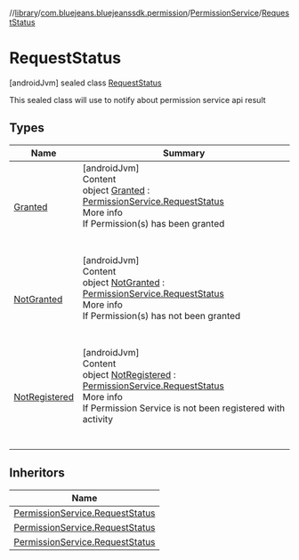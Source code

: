 //[library](../../../../index.md)/[com.bluejeans.bluejeanssdk.permission](../../index.md)/[PermissionService](../index.md)/[RequestStatus](index.md)



# RequestStatus  
 [androidJvm] sealed class [RequestStatus](index.md)

This sealed class will use to notify about permission service api result

   


## Types  
  
|  Name |  Summary | 
|---|---|
| <a name="com.bluejeans.bluejeanssdk.permission/PermissionService.RequestStatus.Granted///PointingToDeclaration/"></a>[Granted](-granted/index.md)| <a name="com.bluejeans.bluejeanssdk.permission/PermissionService.RequestStatus.Granted///PointingToDeclaration/"></a>[androidJvm]  <br>Content  <br>object [Granted](-granted/index.md) : [PermissionService.RequestStatus](index.md)  <br>More info  <br>If Permission(s) has been granted  <br><br><br>|
| <a name="com.bluejeans.bluejeanssdk.permission/PermissionService.RequestStatus.NotGranted///PointingToDeclaration/"></a>[NotGranted](-not-granted/index.md)| <a name="com.bluejeans.bluejeanssdk.permission/PermissionService.RequestStatus.NotGranted///PointingToDeclaration/"></a>[androidJvm]  <br>Content  <br>object [NotGranted](-not-granted/index.md) : [PermissionService.RequestStatus](index.md)  <br>More info  <br>If Permission(s) has not been granted  <br><br><br>|
| <a name="com.bluejeans.bluejeanssdk.permission/PermissionService.RequestStatus.NotRegistered///PointingToDeclaration/"></a>[NotRegistered](-not-registered/index.md)| <a name="com.bluejeans.bluejeanssdk.permission/PermissionService.RequestStatus.NotRegistered///PointingToDeclaration/"></a>[androidJvm]  <br>Content  <br>object [NotRegistered](-not-registered/index.md) : [PermissionService.RequestStatus](index.md)  <br>More info  <br>If Permission Service is not been registered with activity  <br><br><br>|


## Inheritors  
  
|  Name | 
|---|
| <a name="com.bluejeans.bluejeanssdk.permission/PermissionService.RequestStatus.Granted///PointingToDeclaration/"></a>[PermissionService.RequestStatus](-granted/index.md)|
| <a name="com.bluejeans.bluejeanssdk.permission/PermissionService.RequestStatus.NotGranted///PointingToDeclaration/"></a>[PermissionService.RequestStatus](-not-granted/index.md)|
| <a name="com.bluejeans.bluejeanssdk.permission/PermissionService.RequestStatus.NotRegistered///PointingToDeclaration/"></a>[PermissionService.RequestStatus](-not-registered/index.md)|

